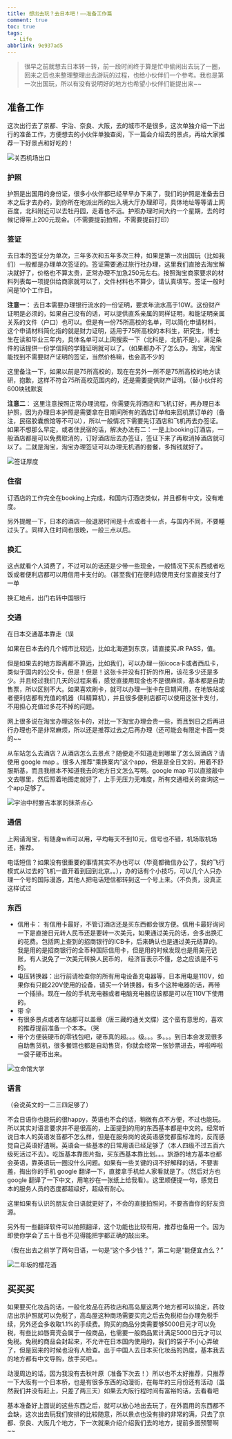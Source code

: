 ```yaml
---
title: 想出去玩？去日本吧！——准备工作篇
comment: true
toc: true
tags:
  - Life
abbrlink: 9e937ad5
---
```


> 很早之前就想去日本转一转，前一段时间终于算是忙中偷闲出去玩了一圈，回来之后也来整理整理出去游玩的过程，也给小伙伴们一个参考。我也是第一次出国玩，所以有没有说明好的地方也希望小伙伴们能提出来~~

## 准备工作

这次出行去了京都、宇治、奈良、大阪，去的城市不是很多，这次单独介绍一下出行的准备工作，方便想去的小伙伴单独查阅，下一篇会介绍去的景点，再给大家推荐一下好景点和好吃的！

![关西机场出口](关西机场.JPG)


<!-- more -->

### 护照

护照是出国用的身份证，很多小伙伴都已经早早办下来了，我们的护照是准备去日本之后才去办的，到你所在地派出所的出入境大厅办理即可，具体地址等等请上网百度，北科附近可以去牡丹园，走着也不远。护照办理时间大约一个星期，去的时候记得带上200元现金。（不需要提前拍照，不需要提前打印）

### 签证

去日本的签证分为单次，三年多次和五年多次三种，如果是第一次出国玩（比如我们）一般都是办理单次签证的。签证需要通过旅行社办理，这里我们直接去淘宝解决就好了，价格也不算太贵，正常办理不加急250元左右。按照淘宝商家要求的材料列表每一项提供给商家就可以了，文件材料也不算少，请认真填写。签证一般时间是10个工作日。

**注意一**： 去日本需要办理银行流水的一份证明，要求年流水高于10W。这份财产证明是必须的，如果自己没有的话，可以提供直系亲属的同样证明，和能证明亲属关系的文件（户口）也可以。但是有一份75所高校的名单，可以简化申请材料，这个申请材料简化指的就是财力证明，适用于75所高校的本科生，研究生，博士生在读和毕业三年内，具体名单可以上网搜索一下（北科是，北航不是）。满足条件的话提供一份学信网的学籍证明就可以了。（如果都办不了怎么办，淘宝，淘宝能找到不需要财产证明的签证，当然价格嘛，也会高不少的

这里备注一下，如果以前是75所高校的，现在在另外一所不是75所高校的地方读研，抱歉，这样不符合75所高校范围内的，还是需要提供财产证明。（替小伙伴的600块钱默哀

**注意二**： 这里注意按照正常办理流程，你需要先将酒店和飞机订好，再办理日本护照，因为办理日本护照是需要拿在日期间所有的酒店订单和来回机票订单的（备注，民宿胶囊旅馆等不可以），所以一般情况下需要先订酒店和飞机再去办签证。如果不想那么早定，或者住民宿的话，解决办法有二：一是上booking订酒店，一般酒店都是可以免费取消的，订好酒店后去办签证，签证下来了再取消掉酒店就可以了。二就是淘宝，淘宝办理签证可以办理无机酒的套餐，多掏钱就好了。

![签证厚度](签证材料.JPG)

### 住宿

订酒店的工作完全在booking上完成，和国内订酒店类似，并且都有中文，没有难度。

另外提醒一下，日本的酒店一般退房时间是十点或者十一点，与国内不同，不要睡过头了。同样入住时间也很晚，一般三点以后。

### 换汇

这点就看个人消费了，不过可以的话还是少带一些现金，一般情况下买东西或者吃饭或者便利店都可以用信用卡支付的。（甚至我们在便利店使用支付宝直接支付了一单

换汇地点，出门右转中国银行

### 交通

在日本交通基本靠走（误

如果在日本去的几个城市比较远，比如北海道到东京，请直接买JR PASS，值。

但是如果去的地方距离都不算远，比如我们，可以办理一张icoca卡或者西瓜卡，类似于国内的公交卡，但是！但是！这张卡并没有打折的作用，该花多少还是多少。并且经过我们几天的过程来看，感觉直接用现金也不是很麻烦，基本都是自助售票，所以区别不大。如果喜欢刷卡，就可以办理一张卡在日期间用，在地铁站或者便利店都有充值的机器（叫精算机），并且很多便利店都可以使用这张卡支付，不用担心充值过多花不掉的问题。

网上很多说在淘宝办理这张卡的，对比一下淘宝办理会贵一些，而且到日之后再进行办理也不是非常麻烦，所以还是推荐过去之后再办理（还可能会有限定卡面一类的~~

从车站怎么去酒店？从酒店怎么去景点？随便走不知道走到哪里了怎么回酒店？请使用 google map 。很多人推荐“乘换案内”这个app，但是是全日文的，用着不舒服斯基，而且我根本不知道我去的地方日文怎么写啊。google map 可以直接敲中文去哪里，然后照着地图走就好了，上手无压力无难度，所有交通相关的查询这一个app足够了。

![宇治中村滕吉本家的抹茶点心](中村滕吉点心.JPG)


### 通信

上网请淘宝，有随身wifi可以用，平均每天不到10元，信号也不错，机场取机场还，推荐。

电话短信？如果没有很重要的事情其实不办也可以（毕竟都微信办公了，我的飞行模式从过去的飞机一直开着到回到北京。。），办的话有个小技巧，可以几个人只办理一个号的国际漫游，其他人把电话短信都转到这一个号上来。（不负责，没真正这样试过

### 东西

- 信用卡： 有信用卡最好，不管订酒店还是买东西都会很方便。信用卡最好询问一下是直接日元转人民币还是要转一次美元，如果通过美元的话，会多出换汇的花费。包括网上查到的招商银行的ICB卡，后来确认也是通过美元结算的。我是用的是招商银行的全币种国际信用卡，但是用的时候发现也是用美元记账，有人说免了一次美元转换人民币的， 经济盲表示不懂，总之应该是不亏的。
- 电压转换器：出行前请检查你的所有用电设备充电器等，日本用电是110V，如果你有只能220V使用的设备，请买一个转换器，有多个这种电器的话，再带一个插排。现在一般的手机充电器或者电脑充电器应该都是可以在110V下使用的。
- 带 伞
- 有很多景点或者车站都可以盖章（唐三藏的通关文牒）这个蛮有意思的，喜欢的推荐提前准备一个本本。（哭
- 带个方便装硬币的零钱包吧，硬币真的超。。。级。。。多。。。到日本会发现很多自助售货机，很多餐馆也都是自动售货，你就会经常一张钞票进去，哗啦哗啦一袋子硬币出来。

![立命馆大学](立命馆大学.JPG)


### 语言

（会说英文的一二三四足够了）

不会日语你也能玩的很happy，英语也不会的话，稍微有点不方便，不过也能玩。所以其实对语言要求并不是很高的，上面提到的用的东西基本都是中文的。经常听说日本人的英语发音都不怎么样，但是在服务岗的说英语感觉都蛮标准的，反而感觉自己英语好渣啊。英语会一些基本的日常用语已经足够了（本人四级不过五百六级死活过不去）。吃饭基本靠图片指，买东西基本靠比划。。。旅游的地方基本也都会英语，靠英语玩一圈没什么问题。如果有一些关键的词不好解释的话，不要害羞，掏出你的手机 google 翻译一下，直接拿手机给人家看就是了。（然后对方也 google 翻译了一下中文，用笔抄在一张纸上给我看）。这里顺便提一句，感觉日本的服务人员的态度都超级好，超级有耐心。

这里如果有认识的朋友会日语就更好了，不会的直接拍照问，不要吝啬你的好友资源。

另外有一些翻译软件可以拍照翻译，这个功能也比较有用，推荐也备用一个。因为即使你学会了五十音也不见得能把字都正确的敲出来。

（我在出去之前学了两句日语，一句是“这个多少钱？”，第二句是“能便宜点么？”

![二年坂的樱花酒](二年坂樱花酒.JPG)

## 买买买

如果要买化妆品的话，一般化妆品在药妆店和高岛屋这两个地方都可以搞定，药妆店出示护照就可以免税了，高岛屋这种商场需要买完之后去免税柜台办理免税手续，另外还会多收取1.1%的手续费。购买的商品分类需要够5000日元才可以免税，有些比如唇膏壳会属于一般商品，也需要一般商品累计满足5000日元才可以免税。免税的商品会封起来，不允许在日本国内使用的，我们的袋子不小心弄破了，但是回来的时候也没有人检查。出于中国人去日本买化妆品的热度，基本我去的地方都有中文导购，放手买吧。。

动漫周边的话，因为我没有去秋叶原（准备下次去！）所以也不太好推荐，只推荐一下大阪有一个日本桥，也是有很多东西的动漫街，在每年的三月份还有活动（虽然我们并没有赶上，只差了两三天）如果去大阪行程时间有富裕的话，去看看吧

基本准备好上面说的这些东西之后，就可以放心地出去玩了，在外面用的东西都不会缺，这次出去玩我们安排的比较随意，所以景点也没有排的非常的满，只去了京都、奈良、大阪几个地方，下一次就来介绍介绍我们去的地方，提前多图预警啊~~
